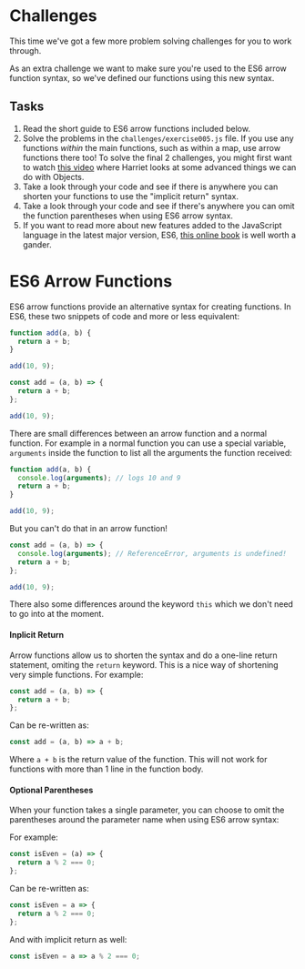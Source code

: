 # Challenges

This time we've got a few more problem solving challenges for you to work through.

As an extra challenge we want to make sure you're used to the ES6 arrow function syntax, so we've defined our functions using this new syntax.

## Tasks

1. Read the short guide to ES6 arrow functions included below.
2. Solve the problems in the `challenges/exercise005.js` file. If you use any functions _within_ the main functions, such as within a map, use arrow functions there too! To solve the final 2 challenges, you might first want to watch [this video](https://storage.googleapis.com/tech-returners-course/JavaScript_Challenges/advanced_objects.mp4) where Harriet looks at some advanced things we can do with Objects.
3. Take a look through your code and see if there is anywhere you can shorten your functions to use the "implicit return" syntax.
4. Take a look through your code and see if there's anywhere you can omit the function parentheses when using ES6 arrow syntax.
5. If you want to read more about new features added to the JavaScript language in the latest major version, ES6, [this online book](http://exploringjs.com/es6/) is well worth a gander.

# ES6 Arrow Functions

ES6 arrow functions provide an alternative syntax for creating functions. In ES6, these two snippets of code and more or less equivalent:

```javascript
function add(a, b) {
  return a + b;
}

add(10, 9);
```

```javascript
const add = (a, b) => {
  return a + b;
};

add(10, 9);
```

There are small differences between an arrow function and a normal function. For example in a normal function you can use a special variable, `arguments` inside the function to list all the arguments the function received:

```javascript
function add(a, b) {
  console.log(arguments); // logs 10 and 9
  return a + b;
}

add(10, 9);
```

But you can't do that in an arrow function!

```javascript
const add = (a, b) => {
  console.log(arguments); // ReferenceError, arguments is undefined!
  return a + b;
};

add(10, 9);
```

There also some differences around the keyword `this` which we don't need to go into at the moment.

#### Inplicit Return

Arrow functions allow us to shorten the syntax and do a one-line return statement, omiting the `return` keyword. This is a nice way of shortening very simple functions. For example:

```javascript
const add = (a, b) => {
  return a + b;
};
```

Can be re-written as:

```javascript
const add = (a, b) => a + b;
```

Where `a + b` is the return value of the function. This will not work for functions with more than 1 line in the function body.

#### Optional Parentheses

When your function takes a single parameter, you can choose to omit the parentheses around the parameter name when using ES6 arrow syntax:

For example:

```javascript
const isEven = (a) => {
  return a % 2 === 0;
};
```

Can be re-written as:

```javascript
const isEven = a => {
  return a % 2 === 0;
};
```

And with implicit return as well:

```javascript
const isEven = a => a % 2 === 0;
```
